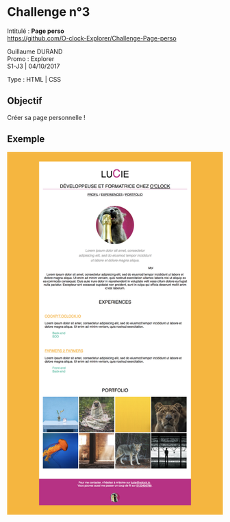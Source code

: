 # Challenge n°3
Intitulé : **Page perso**  
https://github.com/O-clock-Explorer/Challenge-Page-perso

Guillaume DURAND  
Promo : Explorer  
S1-J3 | 04/10/2017

Type : HTML | CSS

## Objectif
Créer sa page personnelle !

## Exemple
![example](docs/pageperso.png)
